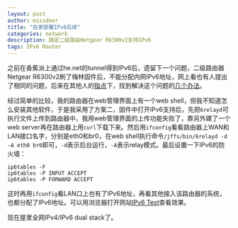 ```yaml
---
layout: post
author: missdeer
title: "在家部署IPv6后续"
categories: network
description: 搞定二级路由Netgear R6300v2支持IPv6
tags: IPv6 Router
---
```


之前在香蕉派上通过he.net的tunnel得到IPv6后，遗留下一个问题，二级路由器Netgear R6300v2刷了梅林固件后，不能分配内网IPv6地址，网上看也有人提出了相同的问题，后来在其他人的[指点](https://www.v2ex.com/t/336608#reply1)下，找到解决这个问题的[几个办法](http://koolshare.cn/thread-46415-1-1.html)。

经过简单的比较，我的路由器在web管理界面上有一个web shell，但我不知道怎么安装其他软件，于是我采用了方案二，固件中打开IPv6支持后，先把`6relayd`可执行文件上传到路由器中，我用web管理界面的上传功能失败了，靠另外建了一个web server再在路由器上用`curl`下载下来。然后用`ifconfig`看看路由器上WAN和LAN接口名字，分别是eth0和br0，在web shell执行命令`/jffs/bin/6relayd -d -A eth0 br0`即可，`-d`表示后台运行，`-A`表示relay模式。最后设置一下IPv6的防火墙：

```
ip6tables -F
ip6tables -P INPUT ACCEPT
ip6tables -P FORWARD ACCEPT
```

这时再用`ifconfig`看LAN口上也有了IPv6地址，再看其他接入该路由器的系统，也都分配了IPv6地址。可以用浏览器打开网站[IPv6 Test](http://ipv6-test.com/)查看效果。

现在屋里全网IPv4/IPv6 dual stack了。